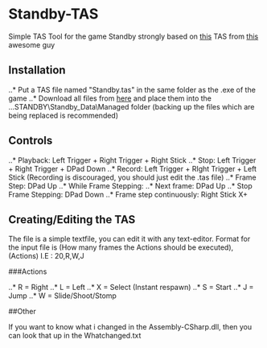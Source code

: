 # Standby-TAS

Simple TAS Tool for the game Standby strongly based on [this](https://github.com/ShootMe/SplasherTAS) TAS from [this](https://github.com/ShootMe) awesome guy

## Installation

..* Put a TAS file named "Standby.tas" in the same folder as the .exe of the game
..* Download all files from [here](../Installstuff) and place them into the ...STANDBY\Standby_Data\Managed folder 
(backing up the files which are being replaced is recommended)

## Controls

..* Playback: Left Trigger + Right Trigger + Right Stick
..* Stop: Left Trigger + Right Trigger + DPad Down
..* Record: Left Trigger + RIght Trigger + Left Stick (Recording is discouraged, you should just edit the .tas file)
..* Frame Step: DPad Up
..* While Frame Stepping:
	..* Next frame: DPad Up
	..* Stop Frame Stepping: DPad Down
	..* Frame step continuously: Right Stick X+
	
## Creating/Editing the TAS

The file is a simple textfile, you can edit it with any text-editor.
Format for the input file is (How many frames the Actions should be executed),(Actions)
I.E : 20,R,W,J 

###Actions

..* R = Right
..* L = Left
..* X = Select (Instant respawn)
..* S = Start
..* J = Jump
..* W = Slide/Shoot/Stomp 

##Other

If you want to know what i changed in the Assembly-CSharp.dll, then you can look that up in the Whatchanged.txt




